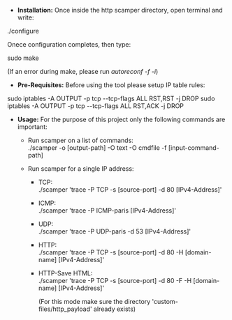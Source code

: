 - **Installation:**
Once inside the http scamper directory, open terminal and write:

./configure

Onece configuration completes, then type:

sudo make

(If an error during make, please run *autoreconf -f -i*)

- **Pre-Requisites:**
Before using the tool please setup IP table rules:

sudo iptables -A OUTPUT -p tcp --tcp-flags ALL RST,RST -j DROP
sudo iptables -A OUTPUT -p tcp --tcp-flags ALL RST,ACK -j DROP

- **Usage:**
For the purpose of this project only the following commands are important:
  - Run scamper on a list of commands:  
      ./scamper -o [output-path] -O text -O cmdfile -f [input-command-path]
      
  - Run scamper for a single IP address:
      - TCP:  
           ./scamper 'trace -P TCP -s [source-port] -d 80 [IPv4-Address]'
      - ICMP:  
           ./scamper 'trace -P ICMP-paris [IPv4-Address]'
      - UDP:  
           ./scamper 'trace -P UDP-paris -d 53 [IPv4-Address]'
      - HTTP:  
           ./scamper 'trace -P TCP -s [source-port] -d 80 -H [domain-name] [IPv4-Address]'
      - HTTP-Save HTML:  
           ./scamper 'trace -P TCP -s [source-port] -d 80 -F -H [domain-name] [IPv4-Address]'
           
           (For this mode make sure the directory 'custom-files/http_payload' already exists)
